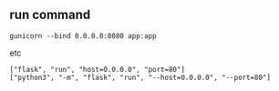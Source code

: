 ## run command
```
gunicorn --bind 0.0.0.0:8080 app:app
```

etc
```
["flask", "run", "host=0.0.0.0", "port=80"]
["python3", "-m", "flask", "run", "--host=0.0.0.0", "--port=80"]
```